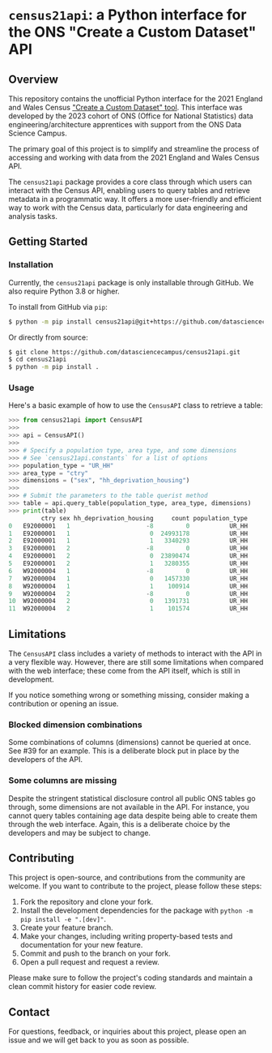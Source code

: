 # `census21api`: a Python interface for the ONS "Create a Custom Dataset" API

## Overview

This repository contains the unofficial Python interface for the 2021 England
and Wales Census
["Create a Custom Dataset" tool](https://www.ons.gov.uk/datasets/create). This
interface was developed by the 2023 cohort of ONS (Office for National
Statistics) data engineering/architecture apprentices with support from the ONS
Data Science Campus.

The primary goal of this project is to simplify and streamline the process of
accessing and working with data from the 2021 England and Wales Census API.

The `census21api` package provides a core class through which users can
interact with the Census API, enabling users to query tables and retrieve
metadata in a programmatic way. It offers a more user-friendly and efficient
way to work with the Census data, particularly for data engineering and
analysis tasks.

## Getting Started

### Installation

Currently, the `census21api` package is only installable through GitHub. We
also require Python 3.8 or higher.

To install from GitHub via `pip`:

```bash
$ python -m pip install census21api@git+https://github.com/datasciencecampus/census21api
```

Or directly from source:

```bash
$ git clone https://github.com/datasciencecampus/census21api.git
$ cd census21api
$ python -m pip install .
```

### Usage

Here's a basic example of how to use the `CensusAPI` class to retrieve a table:

```python
>>> from census21api import CensusAPI
>>> 
>>> api = CensusAPI()
>>> 
>>> # Specify a population type, area type, and some dimensions
>>> # See `census21api.constants` for a list of options
>>> population_type = "UR_HH"
>>> area_type = "ctry"
>>> dimensions = ("sex", "hh_deprivation_housing")
>>> 
>>> # Submit the parameters to the table querist method
>>> table = api.query_table(population_type, area_type, dimensions)
>>> print(table)
         ctry sex hh_deprivation_housing     count population_type
0   E92000001   1                     -8         0           UR_HH
1   E92000001   1                      0  24993178           UR_HH
2   E92000001   1                      1   3340293           UR_HH
3   E92000001   2                     -8         0           UR_HH
4   E92000001   2                      0  23890474           UR_HH
5   E92000001   2                      1   3280355           UR_HH
6   W92000004   1                     -8         0           UR_HH
7   W92000004   1                      0   1457330           UR_HH
8   W92000004   1                      1    100914           UR_HH
9   W92000004   2                     -8         0           UR_HH
10  W92000004   2                      0   1391731           UR_HH
11  W92000004   2                      1    101574           UR_HH

```

## Limitations

The `CensusAPI` class includes a variety of methods to interact with the API in
a very flexible way. However, there are still some limitations when compared
with the web interface; these come from the API itself, which is still in
development.

If you notice something wrong or something missing, consider making a
contribution or opening an issue.

### Blocked dimension combinations

Some combinations of columns (dimensions) cannot be queried at once. See #39
for an example. This is a deliberate block put in place by the developers of
the API.

### Some columns are missing

Despite the stringent statistical disclosure control all public ONS tables go
through, some dimensions are not available in the API. For instance, you cannot
query tables containing age data despite being able to create them through the
web interface. Again, this is a deliberate choice by the developers and may be
subject to change.

## Contributing

This project is open-source, and contributions from the community are welcome.
If you want to contribute to the project, please follow these steps:

1. Fork the repository and clone your fork.
2. Install the development dependencies for the package with
   `python -m pip install -e ".[dev]"`.
2. Create your feature branch.
3. Make your changes, including writing property-based tests and documentation
   for your new feature.
4. Commit and push to the branch on your fork.
5. Open a pull request and request a review.

Please make sure to follow the project's coding standards and maintain a clean
commit history for easier code review.

## Contact

For questions, feedback, or inquiries about this project, please open an issue
and we will get back to you as soon as possible.
